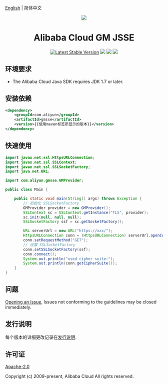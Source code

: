 [English](./README.md) | 简体中文

<p align="center">
<a href=" https://www.alibabacloud.com"><img src="https://aliyunsdk-pages.alicdn.com/icons/AlibabaCloud.svg"></a>
</p>

<h1 align="center">Alibaba Cloud GM JSSE</h1>


<p align="center">
<a href="https://search.maven.org/search?q=g:%22com.aliyun%22%20AND%20a:%22gmsse%22"><img src="https://img.shields.io/maven-central/v/com.aliyun/gmsse.svg?label=Maven%20Central" alt="Latest Stable Version"/></a>
<a href="https://travis-ci.org/aliyun/alibabacloud-gm-jsse"><img src="https://travis-ci.org/aliyun/alibabacloud-gm-jsse.svg?branch=master"/></a>
<a href="https://ci.appveyor.com/project/aliyun/alibabacloud-gm-jsse"><img src="https://ci.appveyor.com/api/projects/status/levg38kb55k0pn1v/branch/master?svg=true"/></a>
<a href="https://codecov.io/gh/aliyun/alibabacloud-gm-jsse"><img src="https://codecov.io/gh/aliyun/alibabacloud-gm-jsse/branch/master/graph/badge.svg"/></a>
</p>

## 环境要求

- The Alibaba Cloud Java SDK requires JDK 1.7 or later.

## 安装依赖

```xml
<dependency>
    <groupId>com.aliyun</groupId>
    <artifactId>gmsse</artifactId>
    <version>{{使用maven标签所显示的版本}}</version>
</dependency>
```

## 快速使用

```java
import javax.net.ssl.HttpsURLConnection;
import javax.net.ssl.SSLContext;
import javax.net.ssl.SSLSocketFactory;
import java.net.URL;

import com.aliyun.gmsse.GMProvider;

public class Main {

    public static void main(String[] args) throws Exception {
        // 初始化 SSLSocketFactory
        GMProvider provider = new GMProvider();
        SSLContext sc = SSLContext.getInstance("TLS", provider);
        sc.init(null, null, null);
        SSLSocketFactory ssf = sc.getSocketFactory();

        URL serverUrl = new URL("https://xxx/");
        HttpsURLConnection conn = (HttpsURLConnection) serverUrl.openConnection();
        conn.setRequestMethod("GET");
        // 设置 SSLSocketFactory
        conn.setSSLSocketFactory(ssf);
        conn.connect();
        System.out.println("used cipher suite:");
        System.out.println(conn.getCipherSuite());
    }
}
```

## 问题
[Opening an Issue](https://github.com/aliyun/alibabacloud-gm-jsse/issues/new), Issues not conforming to the guidelines may be closed immediately.

## 发行说明
每个版本的详细更改记录在[发行说明](./ChangeLog.txt).

## 许可证
[Apache-2.0](http://www.apache.org/licenses/LICENSE-2.0)

Copyright (c) 2009-present, Alibaba Cloud All rights reserved.
